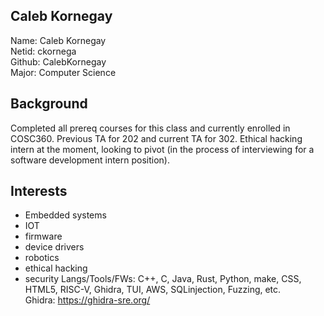 ## Caleb Kornegay
Name: Caleb Kornegay\
Netid: ckornega\
Github: CalebKornegay\
Major: Computer Science
## Background 
Completed all prereq courses for this class and currently enrolled in COSC360. Previous TA for 202 and current TA for 302. Ethical hacking intern at the moment, looking to pivot (in the process of interviewing for a software development intern position).
## Interests
- Embedded systems
- IOT
- firmware
- device drivers
- robotics
- ethical hacking
-  security
Langs/Tools/FWs: C++, C, Java, Rust, Python, make, CSS, HTML5, RISC-V, Ghidra, TUI, AWS, SQLinjection, Fuzzing, etc.\
Ghidra: https://ghidra-sre.org/
